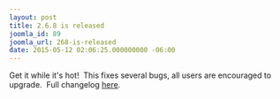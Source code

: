 ```yaml
---
layout: post
title: 2.6.8 is released
joomla_id: 89
joomla_url: 268-is-released
date: 2015-05-12 02:06:25.000000000 -06:00
---
```

<p>Get it while it's hot!  This fixes several bugs, all users are encouraged to upgrade.  Full changelog <a href="http://wiki.linuxcnc.org/cgi-bin/wiki.pl?Released_2.6.X">here</a>.</p>
